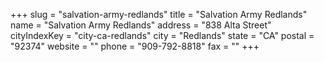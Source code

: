+++
slug = "salvation-army-redlands"
title = "Salvation Army Redlands"
name = "Salvation Army Redlands"
address = "838 Alta Street"
cityIndexKey = "city-ca-redlands"
city = "Redlands"
state = "CA"
postal = "92374"
website = ""
phone = "909-792-8818"
fax = ""
+++
